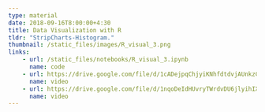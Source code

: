 ```yaml
---
type: material
date: 2018-09-16T8:00:00+4:30
title: Data Visualization with R
tldr: "StripCharts-Histogram."
thumbnail: /static_files/images/R_visual_3.png
links: 
    - url: /static_files/notebooks/R_visual_3.ipynb
      name: code
    - url: https://drive.google.com/file/d/1cADejpqChjyiKNhfdtdvjAUnkzCNHUy3/view?usp=share_link
      name: video
    - url: https://drive.google.com/file/d/1nqoDeIdHUvryTWrdvDU6jlyihIXr0ma9/view?usp=share_link
      name: video
---
```

